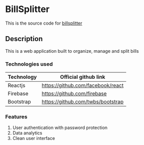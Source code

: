 # BillSplitter
This is the source code for [billsplitter](htttps://splits.web.app)

## Description

This is a web application built to organize, manage and split bills

### Technologies used

| Technology | Official github link |
| ------------- | ------------- |
| Reactjs | https://github.com/facebook/react  |
| Firebase  | https://github.com/firebase  |
| Bootstrap | https://github.com/twbs/bootstrap  |

### Features

1. User authentication with password protection <br/>
2. Data analytics <br/>
3. Clean user interface <br/>   